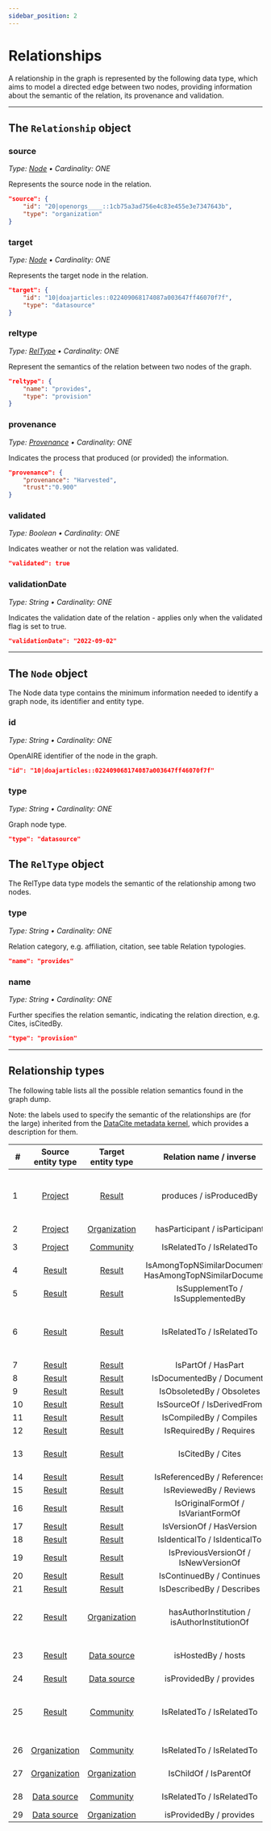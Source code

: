 ```yaml
---
sidebar_position: 2
---
```


# Relationships

A relationship in the graph is represented by the following data type, which aims to model a directed edge between two nodes, providing information about the semantic of the relation, its provenance and validation.

--- 

## The `Relationship` object

### source
_Type: [Node](#the-node-object) &bull; Cardinality: ONE_

Represents the source node in the relation.

```json
"source": {
    "id": "20|openorgs____::1cb75a3ad756e4c83e455e3e7347643b",
    "type": "organization"
}
```

### target
_Type: [Node](#the-node-object) &bull; Cardinality: ONE_

Represents the target node in the relation.

```json
"target": {
    "id": "10|doajarticles::022409068174087a003647ff46070f7f",
    "type": "datasource"
}
```

### reltype
_Type: [RelType](#the-reltype-object) &bull; Cardinality: ONE_

Represent the semantics of the relation between two nodes of the graph.

```json
"reltype": {
    "name": "provides",
    "type": "provision"
}
```
### provenance
_Type: [Provenance](entities/other#provenance-1) &bull; Cardinality: ONE_

Indicates the process that produced (or provided) the information.

```json
"provenance": {
    "provenance": "Harvested",
    "trust":"0.900"
}
```

### validated
_Type: Boolean &bull; Cardinality: ONE_

Indicates weather or not the relation was validated.

```json
"validated": true
```

### validationDate
_Type: String &bull; Cardinality: ONE_

Indicates the validation date of the relation - applies only when the validated flag is set to true.

```json
"validationDate": "2022-09-02"
```

--- 

## The `Node` object

The Node data type contains the minimum information needed to identify a graph node, its identifier and entity type.


### id
_Type: String &bull; Cardinality: ONE_

OpenAIRE identifier of the node in the graph.

```json
"id": "10|doajarticles::022409068174087a003647ff46070f7f"
```

### type
_Type: String &bull; Cardinality: ONE_

Graph node type.

```json
"type": "datasource"
```

## The `RelType` object

The RelType data type models the semantic of the relationship among two nodes.

### type
_Type: String &bull; Cardinality: ONE_

Relation category, e.g. affiliation, citation, see table Relation typologies.

```json
"name": "provides"
```

### name
_Type: String &bull; Cardinality: ONE_

Further specifies the relation semantic, indicating the relation direction, e.g. Cites, isCitedBy.

```json
"type": "provision"
```
--- 

## Relationship types

The following table lists all the possible relation semantics found in the graph dump.

Note: the labels used to specify the semantic of the relationships are (for the large) inherited from the [DataCite metadata kernel](https://schema.datacite.org/meta/kernel-4.4/doc/DataCite-MetadataKernel_v4.4.pdf), which provides a description for them.

| #   |          Source entity type           |          Target entity type           |                  Relation name / inverse                   |                      Provenance                       |
|-----|:-------------------------------------:|:-------------------------------------:|:----------------------------------------------------------:|:-----------------------------------------------------:|
| 1   |      [Project](entities/project)      |       [Result](entities/result)       | produces / isProducedBy                                    |    Harvested, Inferred by OpenAIRE, Linked by user    |
| 2   |      [Project](entities/project)      | [Organization](entities/organization) |               hasParticipant / isParticipant               |                       Harvested                       |
| 3   |      [Project](entities/project)      |    [Community](entities/community)    |                 IsRelatedTo / IsRelatedTo                  |                    Linked by user                     |
| 4   |       [Result](entities/result)       |       [Result](entities/result)       | IsAmongTopNSimilarDocuments / HasAmongTopNSimilarDocuments |                 Inferred by OpenAIRE                  |
| 5   |       [Result](entities/result)       |       [Result](entities/result)       |             IsSupplementTo / IsSupplementedBy              |                       Harvested                       |
| 6   |       [Result](entities/result)       |       [Result](entities/result)       |                 IsRelatedTo / IsRelatedTo                  |    Harvested, Inferred by OpenAIRE, Linked by user    |
| 7   |       [Result](entities/result)       |       [Result](entities/result)       |                     IsPartOf / HasPart                     |                       Harvested                       |
| 8   |       [Result](entities/result)       |       [Result](entities/result)       |                 IsDocumentedBy / Documents                 |                       Harvested                       |
| 9   |       [Result](entities/result)       |       [Result](entities/result)       |                 IsObsoletedBy / Obsoletes                  |                       Harvested                       |
| 10  |       [Result](entities/result)       |       [Result](entities/result)       |                 IsSourceOf / IsDerivedFrom                 |                       Harvested                       |
| 11  |       [Result](entities/result)       |       [Result](entities/result)       |                  IsCompiledBy / Compiles                   |                       Harvested                       |
| 12  |       [Result](entities/result)       |       [Result](entities/result)       |                  IsRequiredBy / Requires                   |                       Harvested                       |
| 13  |       [Result](entities/result)       |       [Result](entities/result)       |                     IsCitedBy / Cites                      |            Harvested, Inferred by OpenAIRE            |
| 14  |       [Result](entities/result)       |       [Result](entities/result)       |                IsReferencedBy / References                 |                       Harvested                       |
| 15  |       [Result](entities/result)       |       [Result](entities/result)       |                   IsReviewedBy / Reviews                   |                       Harvested                       |
| 16  |       [Result](entities/result)       |       [Result](entities/result)       |             IsOriginalFormOf / IsVariantFormOf             |                       Harvested                       |
| 17  |       [Result](entities/result)       |       [Result](entities/result)       |                  IsVersionOf / HasVersion                  |                       Harvested                       |
| 18  |       [Result](entities/result)       |       [Result](entities/result)       |               IsIdenticalTo / IsIdenticalTo                |                       Harvested                       |
| 19  |       [Result](entities/result)       |       [Result](entities/result)       |            IsPreviousVersionOf / IsNewVersionOf            |                       Harvested                       |
| 20  |       [Result](entities/result)       |       [Result](entities/result)       |                 IsContinuedBy / Continues                  |                       Harvested                       |
| 21  |       [Result](entities/result)       |       [Result](entities/result)       |                 IsDescribedBy / Describes                  |                       Harvested                       |
| 22  |       [Result](entities/result)       | [Organization](entities/organization) |        hasAuthorInstitution / isAuthorInstitutionOf        | Harvested, Inferred by OpenAIRE [(more)](affiliation) |
| 23  |       [Result](entities/result)       |  [Data source](entities/data-source)  |                     isHostedBy / hosts                     |            Harvested, Inferred by OpenAIRE            |
| 24  |       [Result](entities/result)       |  [Data source](entities/data-source)  |                  isProvidedBy / provides                   |                       Harvested                       |
| 25  |       [Result](entities/result)       |    [Community](entities/community)    |                 IsRelatedTo / IsRelatedTo                  |    Harvested, Inferred by OpenAIRE, Linked by user    |
| 26  | [Organization](entities/organization) |    [Community](entities/community)    |                 IsRelatedTo / IsRelatedTo                  |                    Linked by user                     |
| 27  | [Organization](entities/organization) | [Organization](entities/organization) |                   IsChildOf / IsParentOf                   |                    Linked by user                     |
| 28  |  [Data source](entities/data-source)  |    [Community](entities/community)    |                 IsRelatedTo / IsRelatedTo                  |                    Linked by user                     |
| 29  |  [Data source](entities/data-source)  | [Organization](entities/organization) |                  isProvidedBy / provides                   |                       Harvested                       |

